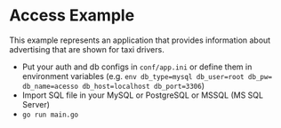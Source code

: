 # Access Example

This example represents an application that provides information about advertising that are shown for taxi drivers.

- Put your auth and db configs in `conf/app.ini` or define them in environment variables (e.g. ```env db_type=mysql db_user=root db_pw= db_name=acesso db_host=localhost db_port=3306```)
- Import SQL file in your MySQL or PostgreSQL or MSSQL (MS SQL Server)
- ```go run main.go```
